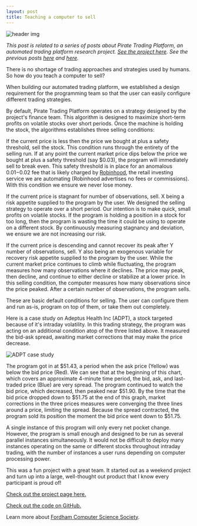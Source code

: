 ```yaml
---
layout: post
title: Teaching a computer to sell
---
```


![header img](http://aaronsdevera.com/public/img/post_img/2016-04-17-teaching-a-computer-to-sell-1.jpg "header img")

*This post is related to a series of posts about Pirate Trading Platform, an automated trading platform research project. [See the project here](http://fordhamcss.me/ptp/). See the previous posts [here](http://aaronsdevera.com/2016/04/04/speedtests-for-streaming-financial-data-storage/) and [here](http://aaronsdevera.com/2016/03/16/financial-data-testing-for-automated-trading/).*


There is no shortage of trading approaches and strategies used by humans. So how do you teach a computer to sell?

When building our automated trading platform, we established a design requirement for the programming team so that the user can easily configure different trading strategies.

By default, Pirate Trading Platform operates on a strategy designed by the project's finance team. This algorithm is designed to maximize short-term profits on volatile stocks over short periods. Once the machine is holding the stock, the algorithms establishes three selling conditions:

If the current price is less then the price we bought at plus a safety threshold, sell the stock. This condition runs through the entirety of the selling run. If at any point the current market price dips below the price we bought at plus a safety threshold (say $0.03), the program will immediately sell to break even. This safety threshold is in place for an anomalous $0.01-$0.02 fee that is likely charged by [Robinhood](https://www.robinhood.com/), the retail investing service we are automating (Robinhood advertises no fees or commissions). With this condition we ensure we never lose money.

If the current price is stagnant for  number of observations, sell. X being a risk appetite supplied to the program by the user. We designed the selling strategy to operate over a short period. Our intention is to make quick, small profits on volatile stocks. If the program is holding a position in a stock for too long, then the program is wasting the time it could be using to operate on a different stock. By continuously measuring stagnancy and deviation, we ensure we are not increasing our risk.

If the current price is descending and cannot recover its peak after Y number of observations, sell. Y also being an exogenous variable for recovery risk appetite supplied to the program by the user. While the current market price continues to climb while fluctuating, the program measures how many observations where it declines. The price may peak, then decline, and continue to either decline or stabilize at a lower price. In this selling condition, the computer measures how many observations since the price peaked. After a certain number of observations, the program sells.

These are basic default conditions for selling. The user can configure them and run as-is, program on top of them, or take them out completely.

Here is a case study on Adeptus Health Inc (ADPT), a stock targeted because of it's intraday volatility. In this trading strategy, the program was acting on an additional condition atop of the three listed above. It measured the bid-ask spread, awaiting market corrections that may make the price decrease.

![ADPT case study](http://aaronsdevera.com/public/img/post_img/2016-04-17-teaching-a-computer-to-sell-2.png "ADPT case study")

The program got in at $51.43, a period when the ask price (Yellow) was below the bid price (Red). We can see that at the beginning of this chart, which covers an approximate 4-minute time period, the bid, ask, and last-traded price (Blue) are very spread. The program continued to watch the bid price, which decreased, then peaked near $51.90. By the time that the bid price dropped down to $51.75 at the end of this graph, market corrections in the three prices measures were converging the three lines around a price, limiting the spread. Because the spread contracted, the program sold its position the moment the bid price went down to $51.75.

A single instance of this program will only every net pocket change. However, the program is small enough and designed to be run as several parallel instances simultaneously. It would not be difficult to deploy many instances operating on the same or different stocks throughout intraday trading, with the number of instances a user runs depending on computer processing power.

This was a fun project with a great team. It started out as a weekend project and turn up into a large, well-thought out product that I know every participant is proud of! 

[Check out the project page here.](http://fordhamcss.me/ptp)


[Check out the code on GitHub.](https://github.com/fordham-css/ptp)


Learn more about [Fordham Computer Science Society](http://fordhamcss.me/).